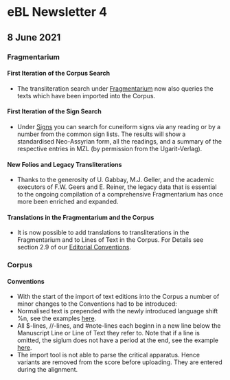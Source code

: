 # eBL Newsletter 4

## 8 June 2021

### Fragmentarium

#### First Iteration of the Corpus Search

- The transliteration search under [Fragmentarium](https://www.ebl.lmu.de/fragmentarium/) now also queries the texts which have been imported into the Corpus.

#### First Iteration of the Sign Search

- Under [Signs](https://www.ebl.lmu.de/signs/) you can search for cuneiform signs via any reading or by a number from the common sign lists. The results will show a standardised Neo-Assyrian form, all the readings, and a summary of the respective entries in MZL (by permission from the Ugarit-Verlag).

#### New Folios and Legacy Transliterations

- Thanks to the generosity of U. Gabbay, M.J. Geller, and the academic executors of F.W. Geers and E. Reiner, the legacy data that is essential to the ongoing compilation of a comprehensive Fragmentarium has once more been enriched and expanded.

#### Translations in the Fragmentarium and the Corpus

- It is now possible to add translations to transliterations in the Fragmentarium and to Lines of Text in the Corpus. For Details see section 2.9 of our [Editorial Conventions](<https://github.com/ElectronicBabylonianLiterature/generic-documentation/wiki/Editorial-conventions-(Corpus)#29-translation>).

### Corpus

#### Conventions

- With the start of the import of text editions into the Corpus a number of minor changes to the Conventions had to be introduced:
- Normalised text is prepended with the newly introduced language shift %n, see the examples [here](<https://github.com/ElectronicBabylonianLiterature/generic-documentation/wiki/Editorial-conventions-(Corpus)#210-canonical-examples>).
- All \$-lines, //-lines, and #note-lines each beginn in a new line below the Manuscript Line or Line of Text they refer to. Note that if a line is omitted, the siglum does not have a period at the end, see the example [here](<https://github.com/ElectronicBabylonianLiterature/generic-documentation/wiki/Editorial-conventions-(Corpus)#2411-editorial-annotations-and-interventions>).
- The import tool is not able to parse the critical apparatus. Hence variants are removed from the score before uploading. They are entered during the alignment.
